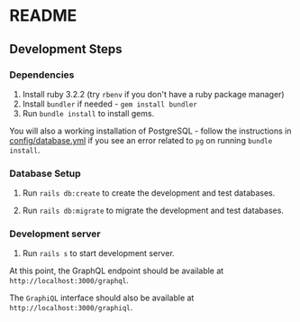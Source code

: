 # README

## Development Steps

### Dependencies
1. Install ruby 3.2.2 (try `rbenv` if you don't have a ruby package manager)
2. Install `bundler` if needed - `gem install bundler`
3. Run `bundle install` to install gems.

You will also a working installation of PostgreSQL - follow the instructions in [config/database.yml](config/database.yml) if you see an error related to `pg` on running `bundle install`.

### Database Setup
1. Run `rails db:create` to create the development and test databases.

2. Run `rails db:migrate` to migrate the development and test databases. 

### Development server
1. Run `rails s` to start development server.

At this point, the GraphQL endpoint should be available at `http://localhost:3000/graphql`.

The `GraphiQL` interface should also be available at `http://localhost:3000/graphiql`.
